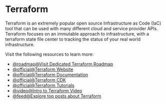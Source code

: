 # Terraform

Terraform is an extremely popular open source Infrastructure as Code (IaC) tool that can be used with many different cloud and service provider APIs. Terraform focuses on an immutable approach to infrastructure, with a terraform state file center to tracking the status of your real world infrastructure.

Visit the following resources to learn more:

- [@roadmap@Visit Dedicated Terraform Roadmap](https://roadmap.sh/terraform)
- [@official@Terraform Website](https://www.terraform.io/)
- [@official@Terraform Documentation](https://www.terraform.io/docs)
- [@official@Terraform CDK](https://www.terraform.io/cdktf)
- [@official@Terraform Tutorials](https://learn.hashicorp.com/terraform)
- [@video@Intro to Terraform Video](https://www.youtube.com/watch?v=h970ZBgKINg&ab_channel=HashiCorp)
- [@feed@Explore top posts about Terraform](https://app.daily.dev/tags/terraform?ref=roadmapsh)
